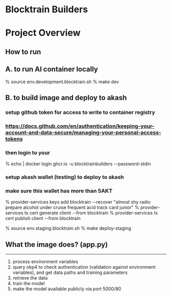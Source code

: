 # Blocktrain Builders

# Project Overview

## How to run

## A. to run AI container locally

% source env.development.blocktrain.sh
% make dev

## B. to build image and deploy to akash

### setup github token for access to write to container registry

### https://docs.github.com/en/authentication/keeping-your-account-and-data-secure/managing-your-personal-access-tokens

### then login to your

% echo <TOKEN> | docker login ghcr.io -u blocktrainbuilders --password-stdin

### setup akash wallet (testing) to deploy to akash

### make sure this wallet has more than 5AKT

% provider-services keys add blocktrain --recover
"almost shy radio prepare alcohol under cruise frequent acid track card junior"
% provider-services tx cert generate client --from blocktrain
% provider-services tx cert publish client --from blocktrain

% source env.staging.blocktrain.sh
% make deploy-staging

## What the image does? (app.py)

---

1. process environment variables
2. query okp4 to check authentication (validation against environment variables), and get data paths and training parameters
3. retrieve the data
4. train the model
5. make the model available publicly via port 5000/80
